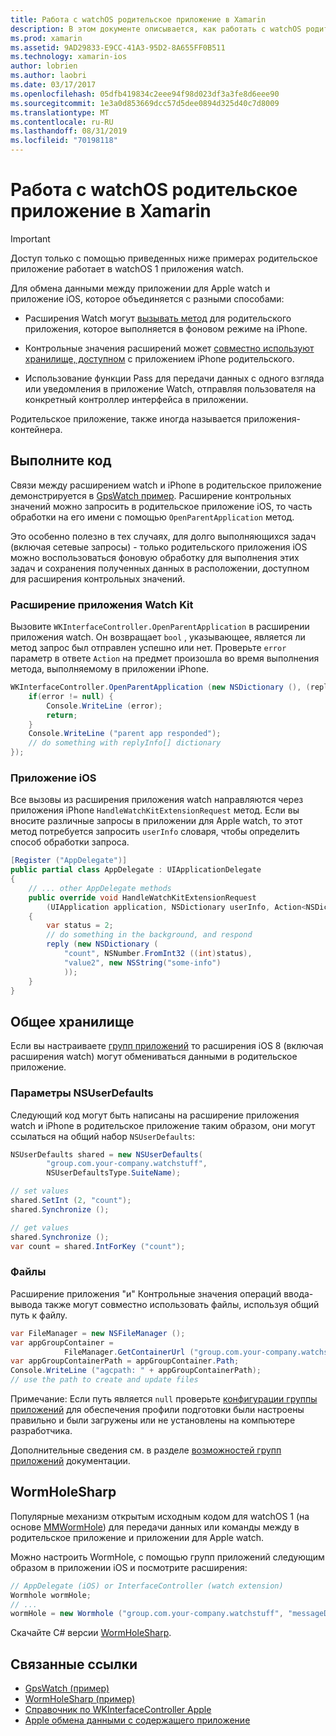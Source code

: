 ```yaml
---
title: Работа с watchOS родительское приложение в Xamarin
description: В этом документе описывается, как работать с watchOS родительского приложения в Xamarin. В нем описывается расширений приложения WatchKit, приложений iOS, общее хранилище и многое другое.
ms.prod: xamarin
ms.assetid: 9AD29833-E9CC-41A3-95D2-8A655FF0B511
ms.technology: xamarin-ios
author: lobrien
ms.author: laobri
ms.date: 03/17/2017
ms.openlocfilehash: 05dfb419834c2eee94f98d023df3a3fe8d6eee90
ms.sourcegitcommit: 1e3a0d853669dcc57d5dee0894d325d40c7d8009
ms.translationtype: MT
ms.contentlocale: ru-RU
ms.lasthandoff: 08/31/2019
ms.locfileid: "70198118"
---
```

# <a name="working-with-the-watchos-parent-application-in-xamarin"></a>Работа с watchOS родительское приложение в Xamarin

> [!IMPORTANT]
> Доступ только с помощью приведенных ниже примерах родительское приложение работает в watchOS 1 приложения watch.


Для обмена данными между приложении для Apple watch и приложение iOS, которое объединяется с разными способами:

- Расширения Watch могут [вызывать метод](#code) для родительского приложения, которое выполняется в фоновом режиме на iPhone.

- Контрольные значения расширений может [совместно используют хранилище, доступном](#storage) с приложением iPhone родительского.

- Использование функции Pass для передачи данных с одного взгляда или уведомления в приложение Watch, отправляя пользователя на конкретный контроллер интерфейса в приложении.

Родительское приложение, также иногда называется приложения-контейнера.


<a name="code" />

## <a name="run-code"></a>Выполните код

Связи между расширением watch и iPhone в родительское приложение демонстрируется в [GpsWatch пример](https://docs.microsoft.com/samples/xamarin/ios-samples/watchkit-gpswatch).
Расширение контрольных значений можно запросить в родительское приложение iOS, то часть обработки на его имени с помощью `OpenParentApplication` метод.

Это особенно полезно в тех случаях, для долго выполняющихся задач (включая сетевые запросы) - только родительского приложения iOS можно воспользоваться фоновую обработку для выполнения этих задач и сохранения полученных данных в расположении, доступном для расширения контрольных значений.



### <a name="watch-kit-app-extension"></a>Расширение приложения Watch Kit

Вызовите `WKInterfaceController.OpenParentApplication` в расширении приложения watch. Он возвращает `bool` , указывающее, является ли метод запрос был отправлен успешно или нет. Проверьте `error` параметр в ответе `Action` на предмет произошла во время выполнения метода, выполняемому в приложении iPhone.

```csharp
WKInterfaceController.OpenParentApplication (new NSDictionary (), (replyInfo, error) => {
    if(error != null) {
        Console.WriteLine (error);
        return;
    }
    Console.WriteLine ("parent app responded");
    // do something with replyInfo[] dictionary
});
```


### <a name="ios-app"></a>Приложение iOS

Все вызовы из расширения приложения watch направляются через приложения iPhone `HandleWatchKitExtensionRequest` метод.
Если вы вносите различные запросы в приложении для Apple watch, то этот метод потребуется запросить `userInfo` словаря, чтобы определить способ обработки запроса.


```csharp
[Register ("AppDelegate")]
public partial class AppDelegate : UIApplicationDelegate
{
    // ... other AppDelegate methods
    public override void HandleWatchKitExtensionRequest
        (UIApplication application, NSDictionary userInfo, Action<NSDictionary> reply)
    {
        var status = 2;
        // do something in the background, and respond
        reply (new NSDictionary (
            "count", NSNumber.FromInt32 ((int)status),
            "value2", new NSString("some-info")
            ));
    }
}
```


<a name="storage" />

## <a name="shared-storage"></a>Общее хранилище

Если вы настраиваете [групп приложений](~/ios/watchos/app-fundamentals/app-groups.md) то расширения iOS 8 (включая расширения watch) могут обмениваться данными в родительское приложение.

<a name="nsuserdefaults" />

### <a name="nsuserdefaults"></a>Параметры NSUserDefaults

Следующий код могут быть написаны на расширение приложения watch и iPhone в родительское приложение таким образом, они могут ссылаться на общий набор `NSUserDefaults`:

```csharp
NSUserDefaults shared = new NSUserDefaults(
        "group.com.your-company.watchstuff",
        NSUserDefaultsType.SuiteName);

// set values
shared.SetInt (2, "count");
shared.Synchronize ();

// get values
shared.Synchronize ();
var count = shared.IntForKey ("count");
```

<a name="files" />

### <a name="files"></a>Файлы

Расширение приложения "и" Контрольные значения операций ввода-вывода также могут совместно использовать файлы, используя общий путь к файлу.

```csharp
var FileManager = new NSFileManager ();
var appGroupContainer =
            FileManager.GetContainerUrl ("group.com.your-company.watchstuff");
var appGroupContainerPath = appGroupContainer.Path;
Console.WriteLine ("agcpath: " + appGroupContainerPath);
// use the path to create and update files
```

Примечание: Если путь является `null` проверьте [конфигурации группы приложений](~/ios/watchos/app-fundamentals/app-groups.md) для обеспечения профили подготовки были настроены правильно и были загружены или не установлены на компьютере разработчика.

Дополнительные сведения см. в разделе [возможностей групп приложений](~/ios/deploy-test/provisioning/capabilities/app-groups-capabilities.md) документации.

## <a name="wormholesharp"></a>WormHoleSharp

Популярные механизм открытым исходным кодом для watchOS 1 (на основе [MMWormHole](https://github.com/mutualmobile/MMWormhole)) для передачи данных или команды между в родительское приложение и приложении для Apple watch.

Можно настроить WormHole, с помощью групп приложений следующим образом в приложении iOS и посмотрите расширения:

```csharp
// AppDelegate (iOS) or InterfaceController (watch extension)
Wormhole wormHole;
// ...
wormHole = new Wormhole ("group.com.your-company.watchstuff", "messageDir");
```

Скачайте C# версии [WormHoleSharp](https://github.com/Clancey/WormHoleSharp).



## <a name="related-links"></a>Связанные ссылки

- [GpsWatch (пример)](https://docs.microsoft.com/samples/xamarin/ios-samples/watchos-watchkitcatalog)
- [WormHoleSharp (пример)](https://github.com/Clancey/WormHoleSharp)
- [Справочник по WKInterfaceController Apple](https://developer.apple.com/library/prerelease/ios/documentation/WatchKit/Reference/WKInterfaceController_class/index.html#//apple_ref/occ/clm/WKInterfaceController/openParentApplication:reply:)
- [Apple обмена данными с содержащего приложение](https://developer.apple.com/library/ios/documentation/General/Conceptual/ExtensibilityPG/ExtensionScenarios.html)
